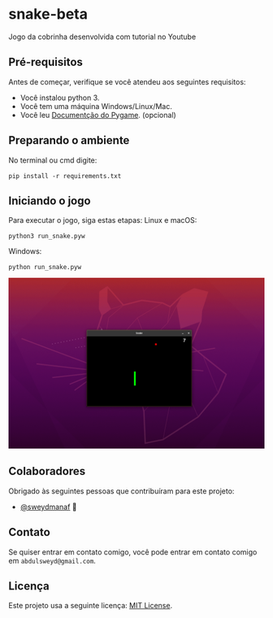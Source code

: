 # snake-beta
 Jogo da cobrinha desenvolvida com tutorial no Youtube

## Pré-requisitos

Antes de começar, verifique se você atendeu aos seguintes requisitos:
* Você instalou python 3.
* Você tem uma máquina Windows/Linux/Mac.
* Você leu <a href="https://www.pygame.org/docs/">Documentção do Pygame</a>. (opcional)

## Preparando o ambiente
No terminal ou cmd digite:
```
pip install -r requirements.txt
```

## Iniciando o jogo

Para executar o jogo, siga estas etapas:
Linux e macOS:
```
python3 run_snake.pyw
```

Windows:
```
python run_snake.pyw
```

![Exemplo do snake game](example.png)
## Colaboradores

Obrigado às seguintes pessoas que contribuíram para este projeto:

* [@sweydmanaf](https://github.com/sweydmanaf) 📖

## Contato

Se quiser entrar em contato comigo, você pode entrar em contato comigo em `abdulsweyd@gmail.com`.

## Licença
Este projeto usa a seguinte licença: [MIT License](https://opensource.org/licenses/MIT).
